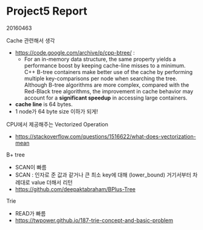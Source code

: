 # Project5 Report

20160463



Cache 관련해서 생각

- https://code.google.com/archive/p/cpp-btree/ : 
  - For an in-memory data structure, the same property yields a performance boost by keeping cache-line misses to a minimum. C++ B-tree containers make better use of the cache by performing multiple key-comparisons per node when searching the tree. Although B-tree algorithms are more complex, compared with the Red-Black tree algorithms, the improvement in cache behavior may account for a **significant speedup** in accessing large containers.
- **cache line** is 64 bytes.
- 1 node가 64 byte size 이하가 되게!



CPU에서 제공해주는 Vectorized Operation

- https://stackoverflow.com/questions/1516622/what-does-vectorization-mean



B+ tree

- SCAN이 빠름
- SCAN : 인자로 준 값과 같거나 큰 최소 key에 대해 (lower_bound) 거기서부터 차례대로 value 더해서 리턴
- https://github.com/deepaktabraham/BPlus-Tree



Trie

- READ가 빠름
- https://twpower.github.io/187-trie-concept-and-basic-problem

